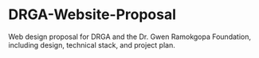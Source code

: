 # DRGA-Website-Proposal
Web design proposal for DRGA and the Dr. Gwen Ramokgopa Foundation, including design, technical stack, and project plan.
